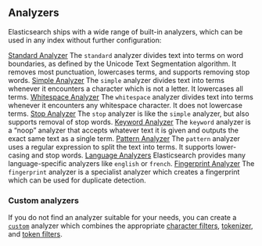 ## Analyzers

Elasticsearch ships with a wide range of built-in analyzers, which can be used in any index without further configuration:

[Standard Analyzer](analysis-standard-analyzer.html "Standard Analyzer")
     The `standard` analyzer divides text into terms on word boundaries, as defined by the Unicode Text Segmentation algorithm. It removes most punctuation, lowercases terms, and supports removing stop words. 
[Simple Analyzer](analysis-simple-analyzer.html "Simple Analyzer")
     The `simple` analyzer divides text into terms whenever it encounters a character which is not a letter. It lowercases all terms. 
[Whitespace Analyzer](analysis-whitespace-analyzer.html "Whitespace Analyzer")
     The `whitespace` analyzer divides text into terms whenever it encounters any whitespace character. It does not lowercase terms. 
[Stop Analyzer](analysis-stop-analyzer.html "Stop Analyzer")
     The `stop` analyzer is like the `simple` analyzer, but also supports removal of stop words. 
[Keyword Analyzer](analysis-keyword-analyzer.html "Keyword Analyzer")
     The `keyword` analyzer is a “noop” analyzer that accepts whatever text it is given and outputs the exact same text as a single term. 
[Pattern Analyzer](analysis-pattern-analyzer.html "Pattern Analyzer")
     The `pattern` analyzer uses a regular expression to split the text into terms. It supports lower-casing and stop words. 
[Language Analyzers](analysis-lang-analyzer.html "Language Analyzers")
     Elasticsearch provides many language-specific analyzers like `english` or `french`. 
[Fingerprint Analyzer](analysis-fingerprint-analyzer.html "Fingerprint Analyzer")
     The `fingerprint` analyzer is a specialist analyzer which creates a fingerprint which can be used for duplicate detection. 

### Custom analyzers

If you do not find an analyzer suitable for your needs, you can create a [`custom`](analysis-custom-analyzer.html "Custom Analyzer") analyzer which combines the appropriate [character filters](analysis-charfilters.html "Character Filters"), [tokenizer](analysis-tokenizers.html "Tokenizers"), and [token filters](analysis-tokenfilters.html "Token Filters").
